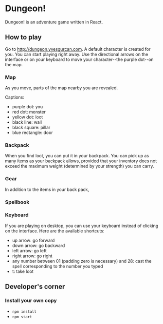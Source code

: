 # Dungeon!
Dungeon! is an adventure game written in React.



## How to play
Go to http://dungeon.yvesgurcan.com. A default character is created for you. You can start playing right away. Use the directional arrows on the interface or on your keyboard to move your character--the purple dot--on the map.

### Map
As you move, parts of the map nearby you are revealed.

Captions:
- purple dot: you
- red dot: monster
- yellow dot: loot
- black line: wall
- black square: pillar
- blue rectangle: door

### Backpack

When you find loot, you can put it in your backpack. You can pick up as many items as your backpack allows, provided that your inventory does not exceed the maximum weight (determined by your strength) you can carry.

### Gear
In addition to the items in your back pack,

### Spellbook

### Keyboard

If you are playing on desktop, you can use your keyboard instead of clicking on the interface. Here are the available shortcuts:
- up arrow: go forward
- down arrow: go backward
- left arrow: go left
- right arrow: go right
- any number between 01 (padding zero is necessary) and 28: cast the spell corresponding to the number you typed
- t: take loot

## Developer's corner

### Install your own copy
 - `npm install`
 - `npm start`
